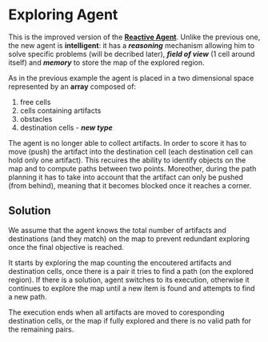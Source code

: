 # Exploring Agent

This is the improved version of the [**Reactive Agent**](https://github.com/Iulian-Stan/ReactiveAgent).
Unlike the previous one, the new agent is **intelligent**: it has a **_reasoning_** mechanism allowing him to solve 
specific problems (will be decribed later), **_field of view_** (1 cell around itself) and **_memory_** 
to store the map of the explored region.

As in the previous example the agent is placed in a two dimensional space represented by an **array** composed of:
 1. free cells
 2. cells containing artifacts 
 3. obstacles
 4. destination cells - **_new type_**

The agent is no longer able to collect artifacts. In order to score it has to move (push) the artifact into 
the destination cell (each destination cell can hold only one artifact). This recuires the ability to identify
objects on the map and to compute paths between two points. Moreother, during the path planning it has to take into 
account that the artifact can only be pushed (from behind), meaning that it becomes blocked once it reaches a corner.

## Solution

We assume that the agent knows the total number of artifacts and destinations (and they match) on the map to prevent 
redundant exploring  once the final objective is reached. 

It starts by exploring the map counting the encoutered artifacts and destination cells, once there is a pair 
it tries to find a path (on the explored region). If there is a solution, agent switches to its execution,
otherwise it continues to explore the map until a new item is found and attempts to find a new path.

The execution ends when all artifacts are moved to coresponding destination cells, or the map if fully explored and
there is no valid path for the remaining pairs.

